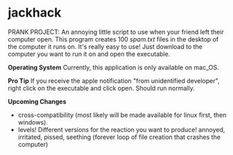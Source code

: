 # jackhack
PRANK PROJECT: An annoying little script to use when your friend left their computer open. This program creates 100 _spam.txt_ files in the desktop of the computer it runs on. It's really easy to use! Just download to the computer you want to run it on and open the executable. 

**Operating System**
Currently, this application is only available on mac_OS. 

**Pro Tip**
If you receive the apple notification "from unidentified developer", right click on the executable and click open. Should run normally.

**Upcoming Changes**
- cross-compatibility (most likely will be made available for linux first, then windows).
- levels! Different versions for the reaction you want to produce! annoyed, irritated, pissed, seething (forever loop of file creation that crashes the computer)
